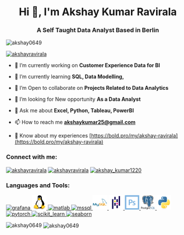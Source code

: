 <h1 align="center">Hi 👋, I'm Akshay Kumar Ravirala</h1>
<h3 align="center">A Self Taught Data Analyst Based in Berlin</h3>

<p align="left"> <img src="https://komarev.com/ghpvc/?username=akshay0649&label=Profile%20views&color=0e75b6&style=flat" alt="akshay0649" /> </p>

<p align="left"> <a href="https://twitter.com/akshayravirala" target="blank"><img src="https://img.shields.io/twitter/follow/akshayravirala?logo=twitter&style=for-the-badge" alt="akshayravirala" /></a> </p>

- 🔭 I’m currently working on **Customer Experience Data for BI**

- 🌱 I’m currently learning **SQL, Data Modelling,**

- 👯 I’m Open to collaborate on **Projects Related to Data Analytics**

- 🤝 I’m looking for New opportunity **As a Data Analyst**

- 💬 Ask me about **Excel, Python, Tableau, PowerBI**

- 📫 How to reach me **akshaykumar25@gmail.com**

- 📄 Know about my experiences [https://bold.pro/my/akshay-ravirala](https://bold.pro/my/akshay-ravirala)

<h3 align="left">Connect with me:</h3>
<p align="left">
<a href="https://twitter.com/akshayravirala" target="blank"><img align="center" src="https://raw.githubusercontent.com/rahuldkjain/github-profile-readme-generator/master/src/images/icons/Social/twitter.svg" alt="akshayravirala" height="30" width="40" /></a>
<a href="https://linkedin.com/in/akshayravirala" target="blank"><img align="center" src="https://raw.githubusercontent.com/rahuldkjain/github-profile-readme-generator/master/src/images/icons/Social/linked-in-alt.svg" alt="akshayravirala" height="30" width="40" /></a>
<a href="https://instagram.com/akshay_kumar1220" target="blank"><img align="center" src="https://raw.githubusercontent.com/rahuldkjain/github-profile-readme-generator/master/src/images/icons/Social/instagram.svg" alt="akshay_kumar1220" height="30" width="40" /></a>
</p>

<h3 align="left">Languages and Tools:</h3>
<p align="left"> <a href="https://grafana.com" target="_blank" rel="noreferrer"> <img src="https://www.vectorlogo.zone/logos/grafana/grafana-icon.svg" alt="grafana" width="40" height="40"/> </a> <a href="https://www.linux.org/" target="_blank" rel="noreferrer"> <img src="https://raw.githubusercontent.com/devicons/devicon/master/icons/linux/linux-original.svg" alt="linux" width="40" height="40"/> </a> <a href="https://www.mathworks.com/" target="_blank" rel="noreferrer"> <img src="https://upload.wikimedia.org/wikipedia/commons/2/21/Matlab_Logo.png" alt="matlab" width="40" height="40"/> </a> <a href="https://www.microsoft.com/en-us/sql-server" target="_blank" rel="noreferrer"> <img src="https://www.svgrepo.com/show/303229/microsoft-sql-server-logo.svg" alt="mssql" width="40" height="40"/> </a> <a href="https://www.mysql.com/" target="_blank" rel="noreferrer"> <img src="https://raw.githubusercontent.com/devicons/devicon/master/icons/mysql/mysql-original-wordmark.svg" alt="mysql" width="40" height="40"/> </a> <a href="https://pandas.pydata.org/" target="_blank" rel="noreferrer"> <img src="https://raw.githubusercontent.com/devicons/devicon/2ae2a900d2f041da66e950e4d48052658d850630/icons/pandas/pandas-original.svg" alt="pandas" width="40" height="40"/> </a> <a href="https://www.photoshop.com/en" target="_blank" rel="noreferrer"> <img src="https://raw.githubusercontent.com/devicons/devicon/master/icons/photoshop/photoshop-line.svg" alt="photoshop" width="40" height="40"/> </a> <a href="https://www.postgresql.org" target="_blank" rel="noreferrer"> <img src="https://raw.githubusercontent.com/devicons/devicon/master/icons/postgresql/postgresql-original-wordmark.svg" alt="postgresql" width="40" height="40"/> </a> <a href="https://www.python.org" target="_blank" rel="noreferrer"> <img src="https://raw.githubusercontent.com/devicons/devicon/master/icons/python/python-original.svg" alt="python" width="40" height="40"/> </a> <a href="https://pytorch.org/" target="_blank" rel="noreferrer"> <img src="https://www.vectorlogo.zone/logos/pytorch/pytorch-icon.svg" alt="pytorch" width="40" height="40"/> </a> <a href="https://scikit-learn.org/" target="_blank" rel="noreferrer"> <img src="https://upload.wikimedia.org/wikipedia/commons/0/05/Scikit_learn_logo_small.svg" alt="scikit_learn" width="40" height="40"/> </a> <a href="https://seaborn.pydata.org/" target="_blank" rel="noreferrer"> <img src="https://seaborn.pydata.org/_images/logo-mark-lightbg.svg" alt="seaborn" width="40" height="40"/> </a> </p>

<p><img align="left" src="https://github-readme-stats.vercel.app/api/top-langs?username=akshay0649&show_icons=true&locale=en&layout=compact" alt="akshay0649" /></p>

<p>&nbsp;<img align="center" src="https://github-readme-stats.vercel.app/api?username=akshay0649&show_icons=true&locale=en" alt="akshay0649" /></p>

